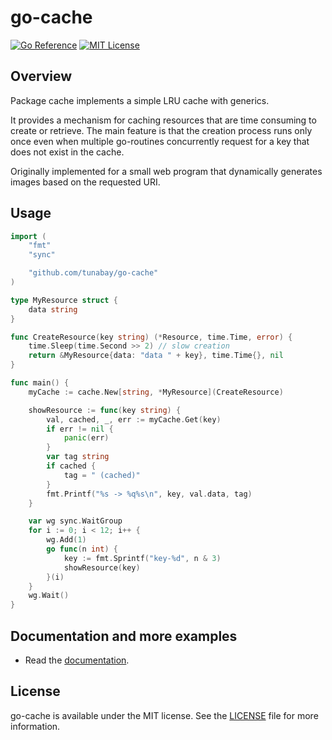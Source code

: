# go-cache

[![Go Reference](https://pkg.go.dev/badge/github.com/tunabay/go-cache.svg)](https://pkg.go.dev/github.com/tunabay/go-cache)
[![MIT License](http://img.shields.io/badge/license-MIT-blue.svg?style=flat)](LICENSE)

## Overview

Package cache implements a simple LRU cache with generics.

It provides a mechanism for caching resources that are time consuming to create
or retrieve. The main feature is that the creation process runs only once even
when multiple go-routines concurrently request for a key that does not exist in
the cache.

Originally implemented for a small web program that dynamically generates images
based on the requested URI.

## Usage

```go
import (
	"fmt"
	"sync"

	"github.com/tunabay/go-cache"
)

type MyResource struct {
	data string
}

func CreateResource(key string) (*Resource, time.Time, error) {
	time.Sleep(time.Second >> 2) // slow creation
	return &MyResource{data: "data " + key}, time.Time{}, nil
}

func main() {
	myCache := cache.New[string, *MyResource](CreateResource)

	showResource := func(key string) {
		val, cached, _, err := myCache.Get(key)
		if err != nil {
			panic(err)
		}
		var tag string
		if cached {
			tag = " (cached)"
		}
		fmt.Printf("%s -> %q%s\n", key, val.data, tag)
	}

	var wg sync.WaitGroup
	for i := 0; i < 12; i++ {
		wg.Add(1)
		go func(n int) {
			key := fmt.Sprintf("key-%d", n & 3)
			showResource(key)
		}(i)
	}
	wg.Wait()
}
```

## Documentation and more examples

- Read the [documentation](https://pkg.go.dev/github.com/tunabay/go-cache).

## License

go-cache is available under the MIT license. See the [LICENSE](LICENSE) file for more information.

